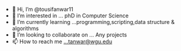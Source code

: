 - 👋 Hi, I’m @tousifanwar11
- 👀 I’m interested in ... phD in Computer Science
- 🌱 I’m currently learning ...programming,scripting,data structure & algorithms
- 💞️ I’m looking to collaborate on ... Any projects
- 📫 How to reach me ...tanwar@wgu.edu

<!---
tousifanwar11/tousifanwar11 is a ✨ special ✨ repository because its `README.md` (this file) appears on your GitHub profile.
You can click the Preview link to take a look at your changes.
--->
